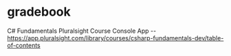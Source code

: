 # gradebook
C# Fundamentals Pluralsight Course Console App
--https://app.pluralsight.com/library/courses/csharp-fundamentals-dev/table-of-contents
